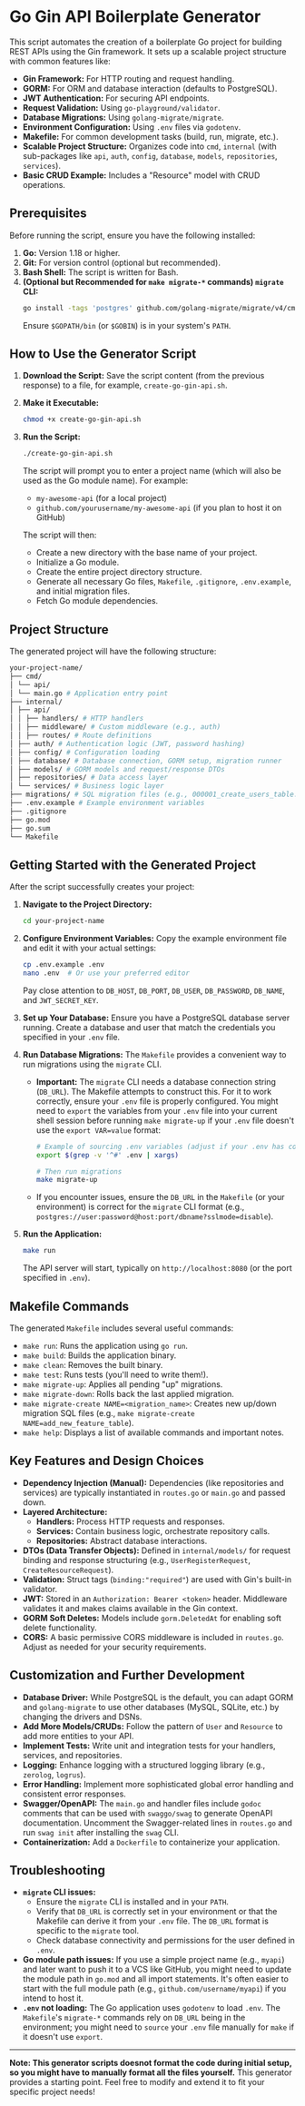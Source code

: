 # Go Gin API Boilerplate Generator

This script automates the creation of a boilerplate Go project for building REST APIs using the Gin framework. It sets up a scalable project structure with common features like:

*   **Gin Framework:** For HTTP routing and request handling.
*   **GORM:** For ORM and database interaction (defaults to PostgreSQL).
*   **JWT Authentication:** For securing API endpoints.
*   **Request Validation:** Using `go-playground/validator`.
*   **Database Migrations:** Using `golang-migrate/migrate`.
*   **Environment Configuration:** Using `.env` files via `godotenv`.
*   **Makefile:** For common development tasks (build, run, migrate, etc.).
*   **Scalable Project Structure:** Organizes code into `cmd`, `internal` (with sub-packages like `api`, `auth`, `config`, `database`, `models`, `repositories`, `services`).
*   **Basic CRUD Example:** Includes a "Resource" model with CRUD operations.

## Prerequisites

Before running the script, ensure you have the following installed:

1.  **Go:** Version 1.18 or higher.
2.  **Git:** For version control (optional but recommended).
3.  **Bash Shell:** The script is written for Bash.
4.  **(Optional but Recommended for `make migrate-*` commands) `migrate` CLI:**
    ```bash
    go install -tags 'postgres' github.com/golang-migrate/migrate/v4/cmd/migrate@latest
    ```
    Ensure `$GOPATH/bin` (or `$GOBIN`) is in your system's `PATH`.

## How to Use the Generator Script

1.  **Download the Script:**
    Save the script content (from the previous response) to a file, for example, `create-go-gin-api.sh`.

2.  **Make it Executable:**
    ```bash
    chmod +x create-go-gin-api.sh
    ```

3.  **Run the Script:**
    ```bash
    ./create-go-gin-api.sh
    ```
    The script will prompt you to enter a project name (which will also be used as the Go module name). For example:
    *   `my-awesome-api` (for a local project)
    *   `github.com/yourusername/my-awesome-api` (if you plan to host it on GitHub)

    The script will then:
    *   Create a new directory with the base name of your project.
    *   Initialize a Go module.
    *   Create the entire project directory structure.
    *   Generate all necessary Go files, `Makefile`, `.gitignore`, `.env.example`, and initial migration files.
    *   Fetch Go module dependencies.

## Project Structure

The generated project will have the following structure:
```bash
your-project-name/
├── cmd/
│ └── api/
│ └── main.go # Application entry point
├── internal/
│ ├── api/
│ │ ├── handlers/ # HTTP handlers
│ │ ├── middleware/ # Custom middleware (e.g., auth)
│ │ ├── routes/ # Route definitions
│ ├── auth/ # Authentication logic (JWT, password hashing)
│ ├── config/ # Configuration loading
│ ├── database/ # Database connection, GORM setup, migration runner
│ ├── models/ # GORM models and request/response DTOs
│ ├── repositories/ # Data access layer
│ └── services/ # Business logic layer
├── migrations/ # SQL migration files (e.g., 000001_create_users_table.up.sql)
├── .env.example # Example environment variables
├── .gitignore
├── go.mod
├── go.sum
└── Makefile
```

## Getting Started with the Generated Project

After the script successfully creates your project:

1.  **Navigate to the Project Directory:**
    ```bash
    cd your-project-name
    ```

2.  **Configure Environment Variables:**
    Copy the example environment file and edit it with your actual settings:
    ```bash
    cp .env.example .env
    nano .env  # Or use your preferred editor
    ```
    Pay close attention to `DB_HOST`, `DB_PORT`, `DB_USER`, `DB_PASSWORD`, `DB_NAME`, and `JWT_SECRET_KEY`.

3.  **Set up Your Database:**
    Ensure you have a PostgreSQL database server running. Create a database and user that match the credentials you specified in your `.env` file.

4.  **Run Database Migrations:**
    The `Makefile` provides a convenient way to run migrations using the `migrate` CLI.
    *   **Important:** The `migrate` CLI needs a database connection string (`DB_URL`). The Makefile attempts to construct this. For it to work correctly, ensure your `.env` file is properly configured. You might need to `export` the variables from your `.env` file into your current shell session before running `make migrate-up` if your `.env` file doesn't use the `export VAR=value` format:
        ```bash
        # Example of sourcing .env variables (adjust if your .env has comments or empty lines)
        export $(grep -v '^#' .env | xargs)

        # Then run migrations
        make migrate-up
        ```
    *   If you encounter issues, ensure the `DB_URL` in the `Makefile` (or your environment) is correct for the `migrate` CLI format (e.g., `postgres://user:password@host:port/dbname?sslmode=disable`).

5.  **Run the Application:**
    ```bash
    make run
    ```
    The API server will start, typically on `http://localhost:8080` (or the port specified in `.env`).

## Makefile Commands

The generated `Makefile` includes several useful commands:

*   `make run`: Runs the application using `go run`.
*   `make build`: Builds the application binary.
*   `make clean`: Removes the built binary.
*   `make test`: Runs tests (you'll need to write them!).
*   `make migrate-up`: Applies all pending "up" migrations.
*   `make migrate-down`: Rolls back the last applied migration.
*   `make migrate-create NAME=<migration_name>`: Creates new up/down migration SQL files (e.g., `make migrate-create NAME=add_new_feature_table`).
*   `make help`: Displays a list of available commands and important notes.

## Key Features and Design Choices

*   **Dependency Injection (Manual):** Dependencies (like repositories and services) are typically instantiated in `routes.go` or `main.go` and passed down.
*   **Layered Architecture:**
    *   **Handlers:** Process HTTP requests and responses.
    *   **Services:** Contain business logic, orchestrate repository calls.
    *   **Repositories:** Abstract database interactions.
*   **DTOs (Data Transfer Objects):** Defined in `internal/models/` for request binding and response structuring (e.g., `UserRegisterRequest`, `CreateResourceRequest`).
*   **Validation:** Struct tags (`binding:"required"`) are used with Gin's built-in validator.
*   **JWT:** Stored in an `Authorization: Bearer <token>` header. Middleware validates it and makes claims available in the Gin context.
*   **GORM Soft Deletes:** Models include `gorm.DeletedAt` for enabling soft delete functionality.
*   **CORS:** A basic permissive CORS middleware is included in `routes.go`. Adjust as needed for your security requirements.

## Customization and Further Development

*   **Database Driver:** While PostgreSQL is the default, you can adapt GORM and `golang-migrate` to use other databases (MySQL, SQLite, etc.) by changing the drivers and DSNs.
*   **Add More Models/CRUDs:** Follow the pattern of `User` and `Resource` to add more entities to your API.
*   **Implement Tests:** Write unit and integration tests for your handlers, services, and repositories.
*   **Logging:** Enhance logging with a structured logging library (e.g., `zerolog`, `logrus`).
*   **Error Handling:** Implement more sophisticated global error handling and consistent error responses.
*   **Swagger/OpenAPI:** The `main.go` and handler files include `godoc` comments that can be used with `swaggo/swag` to generate OpenAPI documentation. Uncomment the Swagger-related lines in `routes.go` and run `swag init` after installing the `swag` CLI.
*   **Containerization:** Add a `Dockerfile` to containerize your application.

## Troubleshooting

*   **`migrate` CLI issues:**
    *   Ensure the `migrate` CLI is installed and in your `PATH`.
    *   Verify that `DB_URL` is correctly set in your environment or that the Makefile can derive it from your `.env` file. The `DB_URL` format is specific to the `migrate` tool.
    *   Check database connectivity and permissions for the user defined in `.env`.
*   **Go module path issues:** If you use a simple project name (e.g., `myapi`) and later want to push it to a VCS like GitHub, you might need to update the module path in `go.mod` and all import statements. It's often easier to start with the full module path (e.g., `github.com/username/myapi`) if you intend to host it.
*   **`.env` not loading:** The Go application uses `godotenv` to load `.env`. The `Makefile`'s `migrate-*` commands rely on `DB_URL` being in the environment; you might need to `source` your `.env` file manually for `make` if it doesn't use `export`.

---

**Note: This generator scripts doesnot format the code during initial setup, so you might have to manually format all the files yourself.**
This generator provides a starting point. Feel free to modify and extend it to fit your specific project needs!